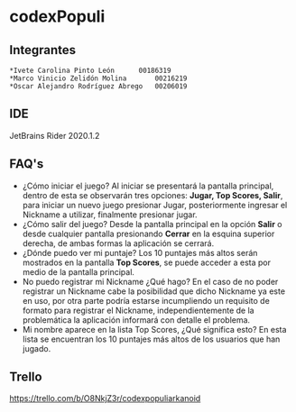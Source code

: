 # codexPopuli

## Integrantes
	*Ivete Carolina Pinto León		00186319
	*Marco Vinicio Zelidón Molina		00216219
	*Oscar Alejandro Rodríguez Abrego	00206019

## IDE
JetBrains Rider 2020.1.2

## FAQ's
* ¿Cómo iniciar el juego?
Al iniciar se presentará la pantalla principal, dentro de esta se observarán tres opciones:
**Jugar, Top Scores, Salir**, para iniciar un nuevo juego presionar Jugar, posteriormente ingresar
el Nickname a utilizar, finalmente presionar jugar.
* ¿Cómo salir del juego?
Desde la pantalla principal en la opción **Salir** o desde cualquier pantalla presionando **Cerrar**
en la esquina superior derecha, de ambas formas la aplicación se cerrará.
* ¿Dónde puedo ver mi puntaje?
Los 10 puntajes más altos serán mostrados en la pantalla **Top Scores**, se puede acceder a esta por
medio de la pantalla principal.
* No puedo registrar mi Nickname ¿Qué hago?
En el caso de no poder registrar un Nickname cabe la posibilidad que dicho Nickname ya este en uso,
por otra parte podría estarse incumpliendo un requisito de formato para registrar el Nickname, 
independientemente de la problemática la aplicación informará con detalle el problema.
* Mi nombre aparece en la lista Top Scores, ¿Qué significa esto?
En esta lista se encuentran los 10 puntajes más altos de los usuarios que han jugado.

## Trello
https://trello.com/b/O8NkjZ3r/codexpopuliarkanoid